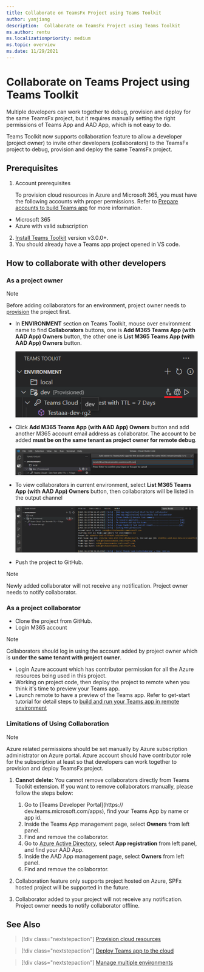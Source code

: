 ```yaml
---
title: Collaborate on TeamsFx Project using Teams Toolkit
author: yanjiang
description:  Collaborate on TeamsFx Project using Teams Toolkit
ms.author: rentu
ms.localizationpriority: medium
ms.topic: overview
ms.date: 11/29/2021
---
```


# Collaborate on Teams Project using Teams Toolkit

Multiple developers can work together to debug, provision and deploy for the same TeamsFx project, but it requires manually setting the right permissions of Teams App and AAD App, which is not easy to do.

Teams Toolkit now supports collaboration feature to allow a developer (project owner) to invite other developers (collaborators) to the TeamsFx project to debug, provision and deploy the same TeamsFx project.

## Prerequisites

1. Account prerequisites

    To provision cloud resources in Azure and Microsoft 365, you must have the following accounts with proper permissions. Refer to [Prepare accounts to build Teams app](accounts.md) for more information.

* Microsoft 365
* Azure with valid subscription

2. [Install Teams Toolkit](https://marketplace.visualstudio.com/items?itemName=TeamsDevApp.ms-teams-vscode-extension) version v3.0.0+.
1. You should already have a Teams app project opened in VS code.

## How to collaborate with other developers

### As a project owner

> [!NOTE]
> Before adding collaborators for an environment, project owner needs to [provision](provision.md) the project first.

* In **ENVIRONMENT** section on Teams Toolkit, mouse over environment name to find **Collaborators** buttons, one is **Add M365 Teams App (with AAD App) Owners** button, the other one is **List M365 Teams App (with AAD App) Owners** button.

  ![collaboration buttons](./images/collaboration-buttons.png)

* Click **Add M365 Teams App (with AAD App) Owners** button and add another M365 account email address as collaborator. The account to be added **must be on the same tenant as project owner for remote debug**.

  ![input collaborator email](./images/collaboration-add-owner-email.png)

* To view collaborators in current environment, select **List M365 Teams App (with AAD App) Owners** button, then collaborators will be listed in the output channel

  ![collaboration list owners](./images/collaboration-list-owners.png)

* Push the project to GitHub.

> [!NOTE]
> Newly added collaborator will not receive any notification. Project owner needs to notify collaborator.

### As a project collaborator

* Clone the project from GitHub.
* Login M365 account

> [!NOTE]
> Collaborators should log in using the account added by project owner which is **under the same tenant with project owner**.

* Login Azure account which has contributor permission for all the Azure resources being used in this project.
* Working on project code, then deploy the project to remote when you think it's time to preview your Teams app.
* Launch remote to have a preview of the Teams app. Refer to get-start tutorial for detail steps to [build and run your Teams app in remote environment](https://docs.microsoft.com/microsoftteams/platform/sbs-gs-javascript?tabs=vscode%2Cvsc%2Cviscode%2Cvcode&tutorial-step=3&branch=pr-en-us-4657)

### Limitations of Using Collaboration

> [!NOTE]
> Azure related permissions should be set manually by Azure subscription administrator on Azure portal. Azure account should have contributor role for the subscription at least so that developers can work together to provision and deploy TeamsFx project.

1. **Cannot delete:**
You cannot remove collaborators directly from Teams Toolkit extension. If you want to remove collaborators manually, please follow the steps below:

      1. Go to [Teams Developer Portal](https://  dev.teams.microsoft.com/apps), find your Teams App by name or app id.
      2. Inside the Teams App management page, select **Owners** from left panel.
      3. Find and remove the collaborator.
      4. Go to [Azure Active Directory](https://ms.portal.azure.com/#blade/Microsoft_AAD_IAM/ActiveDirectoryMenuBlade/RegisteredApps), select **App registration** from left panel, and find your AAD App.
      5. Inside the AAD App management page, select **Owners** from left panel.
      6. Find and remove the collaborator.
    

1. Collaboration feature only supports project hosted on Azure, SPFx hosted project will be supported in the future.

1. Collaborator added to your project will not receive any notification. Project owner needs to notify collaborator offline.

## See Also

> [!div class="nextstepaction"]
> [Provision cloud resources](provision.md)

> [!div class="nextstepaction"]
> [Deploy Teams app to the cloud](deploy.md)

> [!div class="nextstepaction"]
> [Manage multiple environments](TeamsFx-multi-env.md)
